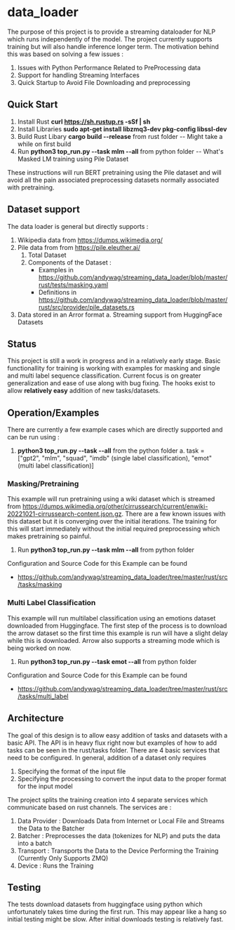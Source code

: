 # data_loader

The purpose of this project is to provide a streaming dataloader for NLP which runs independently of the model. The project currently supports training but will also handle inference longer term. The motivation behind this was based on solving a few issues : 

1. Issues with Python Performance Related to PreProcessing data
2. Support for handling Streaming Interfaces
3. Quick Startup to Avoid File Downloading and preprocessing

## Quick Start

1. Install Rust **curl https://sh.rustup.rs -sSf | sh**
2. Install Libraries **sudo apt-get install libzmq3-dev pkg-config  libssl-dev**
3. Build Rust Libary **cargo build --release** from rust folder -- Might take a while on first build
4. Run **python3 top_run.py --task mlm --all** from python folder -- What's Masked LM training using Pile Dataset

These instructions will run BERT pretraining using the Pile dataset and will avoid all the pain associated preprocessing datasets normally associated with pretraining. 

## Dataset support

The data loader is general but directly supports : 

1. Wikipedia data from https://dumps.wikimedia.org/
2. Pile data from from https://pile.eleuther.ai/
    1. Total Dataset
    2. Components of the Dataset :  
        * Examples in https://github.com/andywag/streaming_data_loader/blob/master/rust/tests/masking.yaml
        * Definitions in https://github.com/andywag/streaming_data_loader/blob/master/rust/src/provider/pile_datasets.rs
3. Data stored in an Arror format
    a. Streaming support from HuggingFace Datasets

## Status

This project is still a work in progress and in a relatively early stage. Basic functionallity for training is working with examples for masking and single and multi label sequence classification. Current focus is on greater generalization and ease of use along with bug fixing. The hooks exist to allow **relatively easy** addition of new tasks/datasets. 

## Operation/Examples

There are currently a few example cases which are directly supported and can be run using : 

1. **python3 top_run.py --task <task> --all** from the python folder
    a. task = ["gpt2", "mlm", "squad", "imdb" (single label classification), "emot" (multi label classification)]


### Masking/Pretraining

This example will run pretraining using a wiki dataset which is streamed from https://dumps.wikimedia.org/other/cirrussearch/current/enwiki-20221021-cirrussearch-content.json.gz. There are a few known issues with this dataset but it is converging over the initial iterations. The training for this will start immediately without the initial required preprocessing which makes pretraining so painful. 

1. Run **python3 top_run.py --task mlm --all** from python folder

Configuration and Source Code for this Example can be found
* https://github.com/andywag/streaming_data_loader/tree/master/rust/src/tasks/masking

### Multi Label Classification

This example will run multilabel classification using an emotions dataset downloaded from Huggingface. The first step of the process is to download the arrow dataset so the first time this example is run will have a slight delay while this is downloaded. Arrow also supports a streaming mode which is being worked on now. 

1. Run **python3 top_run.py --task emot --all** from python folder


Configuration and Source Code for this Example can be found
* https://github.com/andywag/streaming_data_loader/tree/master/rust/src/tasks/multi_label


## Architecture

The goal of this design is to allow easy addition of tasks and datasets with a basic API. The API is in heavy flux right now but examples of how to add tasks can be seen in the rust/tasks folder. There are 4 basic services that need to be configured. In general, addition of a dataset only requires 

1. Specifying the format of the input file
2. Specifying the processing to convert the input data to the proper format for the input model

The project splits the training creation into 4 separate services which communicate based on rust channels. The services are : 

1. Data Provider : Downloads Data from Internet or Local File and Streams the Data to the Batcher
2. Batcher : Preprocesses the data (tokenizes for NLP) and puts the data into a batch
3. Transport : Transports the Data to the Device Performing the Training (Currently Only Supports ZMQ)
4. Device : Runs the Training


## Testing

The tests download datasets from huggingface using python which unfortunately takes time during the first run. This may appear like a hang so initial testing might be slow. After initial downloads testing is relatively fast. 






